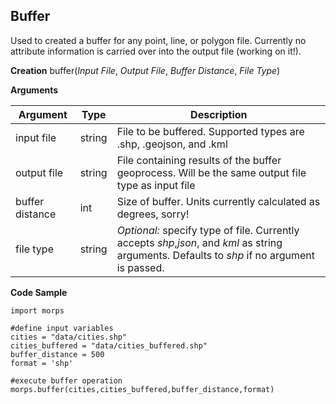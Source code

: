 ## Buffer

Used to created a buffer for any point, line, or polygon file. Currently no attribute information is carried over into the output file (working on it!).

**Creation**
buffer(*Input File*, *Output File*, *Buffer Distance*, *File Type*)

**Arguments**

Argument | Type | Description
--- | --- | ---
input file | string | File to be buffered. Supported types are .shp, .geojson, and .kml
output file | string | File containing results of the buffer geoprocess. Will be the same output file type as input file
buffer distance | int | Size of buffer. Units currently calculated as degrees, sorry!
file type | string | *Optional:* specify type of file. Currently accepts *shp*,*json*, and *kml* as string arguments. Defaults to *shp* if no argument is passed. 

**Code Sample**
    
    import morps

    #define input variables
	cities = "data/cities.shp"
	cities_buffered = "data/cities_buffered.shp"
	buffer_distance = 500
	format = 'shp'

	#execute buffer operation
	morps.buffer(cities,cities_buffered,buffer_distance,format)